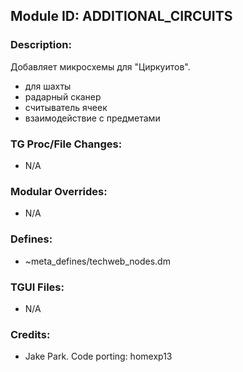 ## Module ID: ADDITIONAL_CIRCUITS

### Description:

Добавляет микросхемы для "Циркуитов".

- для шахты
- радарный сканер
- считыватель ячеек
- взаимодействие с предметами


### TG Proc/File Changes:

- N/A


### Modular Overrides:

- N/A


### Defines:

- ~meta_defines/techweb_nodes.dm


### TGUI Files:

- N/A


### Credits:

- Jake Park. Code porting: homexp13

